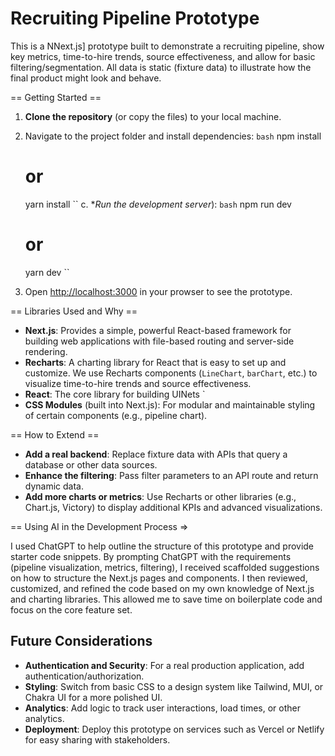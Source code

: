 # Recruiting Pipeline Prototype

This is a  NNext.js] prototype built to demonstrate a recruiting pipeline, show key metrics, time-to-hire trends, source effectiveness, and allow for basic filtering/segmentation. All data is static (fixture data) to illustrate how the final product might look and behave.

== Getting Started ==

1. **Clone the repository** (or copy the files) to your local machine.

2. Navigate to the project folder and install dependencies:
   `bash`
   npm install
   # or

   yarn install
  ``
c. **Run the development server*):
   `bash`
   npm run dev
   # or

   yarn dev
  ``
4. Open [http://localhost:3000](http://localhost:3000) in your prowser to see the prototype.

== Libraries Used and Why ==

- **Next.js**: Provides a simple, powerful React-based framework for building web applications with file-based routing and server-side rendering.  
- **Recharts**: A charting library for React that is easy to set up and customize. We use Recharts components (`LineChart`, `barChart`, etc.) to visualize time-to-hire trends and source effectiveness.  
- **React**: The core library for building UINets `
- **CSS Modules** (built into Next.js): For modular and maintainable styling of certain components (e.g., pipeline chart).


== How to Extend ==

- **Add a real backend**: Replace fixture data with APIs that query a database or other data sources.  
- **Enhance the filtering**: Pass filter parameters to an API route and return dynamic data.  
- **Add more charts or metrics**: Use Recharts or other libraries (e.g., Chart.js, Victory) to display additional KPIs and advanced visualizations.

== Using AI in the Development Process =>

I used ChatGPT to help outline the structure of this prototype and provide starter code snippets. By prompting ChatGPT with the requirements (pipeline visualization, metrics, filtering), I received scaffolded suggestions on how to structure the Next.js pages and components. I then reviewed, customized, and refined the code based on my own knowledge of Next.js and charting libraries. This allowed me to save time on boilerplate code and focus on the core feature set.

## Future Considerations

- **Authentication and Security**: For a real production application, add authentication/authorization.  
- **Styling**: Switch from basic CSS to a design system like Tailwind, MUI, or Chakra UI for a more polished UI.  
- **Analytics**: Add logic to track user interactions, load times, or other analytics.  
- **Deployment**: Deploy this prototype on services such as Vercel or Netlify for easy sharing with stakeholders.
